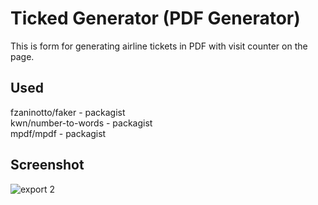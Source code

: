 # Ticked Generator (PDF Generator)

This is form for generating airline tickets in PDF with visit counter on the page.<br />


## Used

fzaninotto/faker - packagist<br />
kwn/number-to-words - packagist<br />
mpdf/mpdf - packagist<br />

## Screenshot

![export 2](https://user-images.githubusercontent.com/17658765/28234076-19a419bc-68fc-11e7-9dcb-f0a98dff501d.png)
